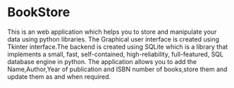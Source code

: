 # BookStore
This is an web application which helps you to store and manipulate your data using python libraries.
The Graphical user interface is created using Tkinter interface.The backend is created using  SQLite which is a  library that implements a small, fast, self-contained, high-reliability, full-featured, SQL database engine in python.
The application allows you to add the Name,Author,Year of publication and ISBN number of books,store them and update them as and when required.
 

